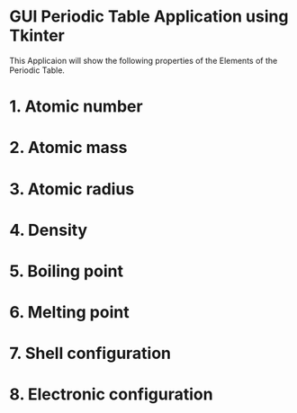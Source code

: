 # GUI Periodic Table Application using Tkinter
This Applicaion will show the following properties of the Elements of the Periodic Table.
# 1. Atomic number
# 2. Atomic mass
# 3. Atomic radius
# 4. Density 
# 5. Boiling point
# 6. Melting point
# 7. Shell configuration
# 8. Electronic configuration